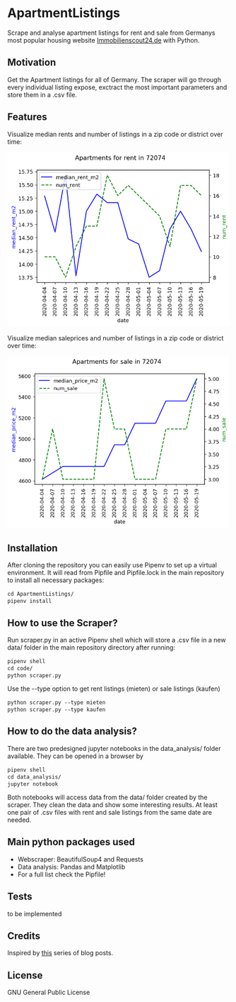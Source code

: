 # ApartmentListings
Scrape and analyse apartment listings for rent and sale from Germanys most popular housing website [Immobilienscout24.de](https://www.immobilienscout24.de/) with Python.

## Motivation
Get the Apartment listings for all of Germany. The scraper will go through every individual listing expose, exctract the most important parameters and store them in a .csv file.

## Features
Visualize median rents and number of listings in a zip code or district over time:

![](data_analysis/rent_timeseries_plot.png)

Visualize median saleprices and number of listings in a zip code or district over time:

![](data_analysis/sale_timeseries_plot.png)

## Installation
After cloning the repository you can easily use Pipenv to set up a virtual environment. It will read from Pipfile and Pipfile.lock in the main repository to install all necessary packages:
```
cd ApartmentListings/
pipenv install
```

## How to use the Scraper?
Run scraper.py in an active Pipenv shell which will store a .csv file in a new data/ folder in the main repository directory after running:
```
pipenv shell
cd code/
python scraper.py
```
Use the --type option to get rent listings (mieten) or sale listings (kaufen)
```
python scraper.py --type mieten
python scraper.py --type kaufen
```

## How to do the data analysis?
There are two predesigned jupyter notebooks in the data_analysis/ folder available. They can be opened in a browser by
```
pipenv shell
cd data_analysis/
jupyter notebook
```
Both notebooks will access data from the data/ folder created by the scraper. They clean the data and show some interesting results. At least one pair of .csv files with rent and sale listings from the same date are needed.

## Main python packages used
 - Webscraper: BeautifulSoup4 and Requests
 - Data analysis: Pandas and Matplotlib
 - For a full list check the Pipfile!

## Tests
to be implemented

## Credits
Inspired by [this](https://statisquo.de/2017/11/16/immobilienscout24-mining-teil-1-worum-geht-es/) series of blog posts.

## License
GNU General Public License
